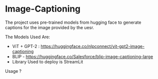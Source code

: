 # Image-Captioning

The project uses pre-trained models from hugging face to generate captions for the image provided by the uesr.

The Models Used Are:
- ViT + GPT-2 : https://huggingface.co/nlpconnect/vit-gpt2-image-captioning
- BLIP - https://huggingface.co/Salesforce/blip-image-captioning-large
- Library Used to deploy is StreamLit

Usage ?

<streamlit run Final.py>

